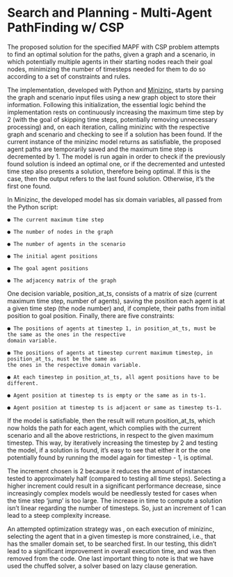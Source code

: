 # Search and Planning -  Multi-Agent PathFinding w/ CSP

The proposed solution for the specified MAPF with CSP problem attempts to find an optimal solution for
the paths, given a graph and a scenario, in which potentially multiple agents in their starting nodes reach their
goal nodes, minimizing the number of timesteps needed for them to do so according to a set of constraints and
rules.

The implementation, developed with Python and [Minizinc](https://www.minizinc.org/), starts by parsing the graph and scenario input files
using a new graph object to store their information. Following this initialization, the essential logic behind the
implementation rests on continuously increasing the maximum time step by 2 (with the goal of skipping time
steps, potentially removing unnecessary processing) and, on each iteration, calling minizinc with the respective
graph and scenario and checking to see if a solution has been found. If the current instance of the minizinc
model returns as satisfiable, the proposed agent paths are temporarily saved and the maximum time step is
decremented by 1. The model is run again in order to check if the previously found solution is indeed an optimal
one, or if the decremented and untested time step also presents a solution, therefore being optimal. If this is the
case, then the output refers to the last found solution. Otherwise, it’s the first one found.

In Minizinc, the developed model has six domain variables, all passed from the Python script:

    ● The current maximum time step

    ● The number of nodes in the graph

    ● The number of agents in the scenario

    ● The initial agent positions

    ● The goal agent positions

    ● The adjacency matrix of the graph
  
One decision variable, position_at_ts, consists of a matrix of size (current maximum time step, number of
agents), saving the position each agent is at a given time step (the node number) and, if complete, their paths
from initial position to goal position.
Finally, there are five constraints:

    ● The positions of agents at timestep 1, in position_at_ts, must be the same as the ones in the respective
    domain variable.
    
    ● The positions of agents at timestep current maximum timestep, in position_at_ts, must be the same as
    the ones in the respective domain variable.
    
    ● At each timestep in position_at_ts, all agent positions have to be different.
    
    ● Agent position at timestep ts is empty or the same as in ts-1.
    
    ● Agent position at timestep ts is adjacent or same as timestep ts-1.
  
If the model is satisfiable, then the result will return position_at_ts, which now holds the path for each agent,
which complies with the current scenario and all the above restrictions, in respect to the given maximum
timestep. This way, by iteratively increasing the timestep by 2 and testing the model, if a solution is found, it’s
easy to see that either it or the one potentially found by running the model again for timestep - 1, is optimal.

The increment chosen is 2 because it reduces the amount of instances tested to approximately half (compared
to testing all time steps). Selecting a higher increment could result in a significant performance decrease, since
increasingly complex models would be needlessly tested for cases when the time step ‘jump’ is too large. The
increase in time to compute a solution isn’t linear regarding the number of timesteps. So, just an increment of 1
can lead to a steep complexity increase.

An attempted optimization strategy was , on each execution of minizinc, selecting the agent that in a given
timestep is more constrained, i.e., that has the smaller domain set, to be searched first. In our testing, this didn’t
lead to a significant improvement in overall execution time, and was then removed from the code. One last
important thing to note is that we have used the chuffed solver, a solver based on lazy clause generation.
